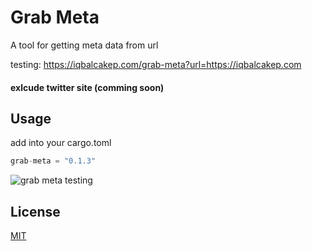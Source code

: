 # Grab Meta
A tool for getting meta data from url

testing: https://iqbalcakep.com/grab-meta?url=https://iqbalcakep.com

#### exlcude twitter site (comming soon)

## Usage
add into your cargo.toml
```rust
grab-meta = "0.1.3"
```
![grab meta testing](https://i.imgur.com/pznwoPE.png)

## License
[MIT](https://choosealicense.com/licenses/mit/)
